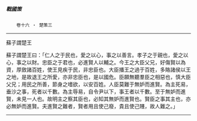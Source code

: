 

##### 戰國策
　　`卷十六 ‧ 楚策三`

* * *

蘇子謂楚王

蘇子謂楚王曰：「仁人之于民也，愛之以心，事之以善言。孝子之于親也，愛之以心，事之以財。忠臣之于君也，必進賢人以輔之。今王之大臣父兄，好傷賢以為資，厚斂諸百姓，使王見疾于民，非忠臣也。大臣播王之過于百姓，多賂諸侯以王之地，是故退王之所愛，亦非忠臣也，是以國危。臣願無聽羣臣之相惡也，慎大臣父兄；用民之所善，節身之嗜欲，以安百姓。人臣莫難于無妒而進賢。為主死易，垂沙之事，死者以千數。為主辱易，自令尹以下，事王者以千數。至于無妒而進賢，未見一人也。故明主之察其臣也，必知其無妒而進賢也。賢臣之事其主也，亦必無妒而進賢。夫進賢之難者，賢者用且使己廢，貴且使己賤，故人難之。」

* * *

